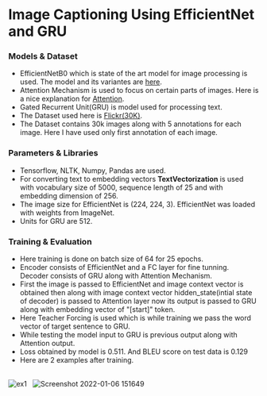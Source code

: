 # Image Captioning Using EfficientNet and GRU

### Models & Dataset
- EfficientNetB0 which is state of the art model for image processing is used. The model and its variantes are [here](https://github.com/qubvel/efficientnet).
- Attention Mechanism is used to focus on certain parts of images. Here is a nice explanation for [Attention](https://towardsdatascience.com/attention-in-neural-networks-e66920838742).
- Gated Recurrent Unit(GRU) is model used for processing text.
- The Dataset used here is [Flickr(30K)](https://www.kaggle.com/hsankesara/flickr-image-dataset).
- The Dataset contains 30k images along with 5 annotations for each image. Here I have used only first annotation of each image.

### Parameters & Libraries
- Tensorflow, NLTK, Numpy, Pandas are used.
- For converting text to embedding vectors **TextVectorization** is used with vocabulary size of 5000, sequence length of 25 and with embedding dimension of 256.
- The image size for EfficientNet is (224, 224, 3). EfficientNet was loaded with weights from ImageNet.
- Units for GRU are 512.

### Training & Evaluation
- Here training is done on batch size of 64 for 25 epochs.
- Encoder consists of EfficientNet and a FC layer for fine tunning. Decoder consists of GRU along with Attention Mechanism.
- First the image is passed to EfficientNet and image context vector is obtained then along with image context vector hidden_state(intial state of decoder) is passed to Attention layer now its output is passed to GRU along with embedding vector of "[start]" token.
- Here Teacher Forcing is used which is while training we pass the word vector of target sentence to GRU.
- While testing the model input to GRU is previous output along with Attention output.
- Loss obtained by model is 0.511. And BLEU score on test data is 0.129
- Here are 2 examples after training.

<br> ![ex1](https://user-images.githubusercontent.com/57898986/148728626-d85c5ea0-e966-42a0-9689-7fdace11a480.png)
&nbsp; ![Screenshot 2022-01-06 151649](https://user-images.githubusercontent.com/57898986/148728501-4b15fab4-6722-4dee-8cf5-f54f8113acb6.png)





